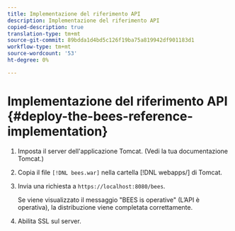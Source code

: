 ```yaml
---
title: Implementazione del riferimento API
description: Implementazione del riferimento API
copied-description: true
translation-type: tm+mt
source-git-commit: 89bdda1d4bd5c126f19ba75a819942df901183d1
workflow-type: tm+mt
source-wordcount: '53'
ht-degree: 0%

---
```



# Implementazione del riferimento API {#deploy-the-bees-reference-implementation}

1. Imposta il server dell&#39;applicazione Tomcat. (Vedi la tua documentazione Tomcat.)
1. Copia il file `[!DNL bees.war]` nella cartella [!DNL webapps/] di Tomcat.
1. Invia una richiesta a `https://localhost:8080/bees`.

   Se viene visualizzato il messaggio &quot;BEES is operative&quot; (L’API è operativa), la distribuzione viene completata correttamente.
1. Abilita SSL sul server.
